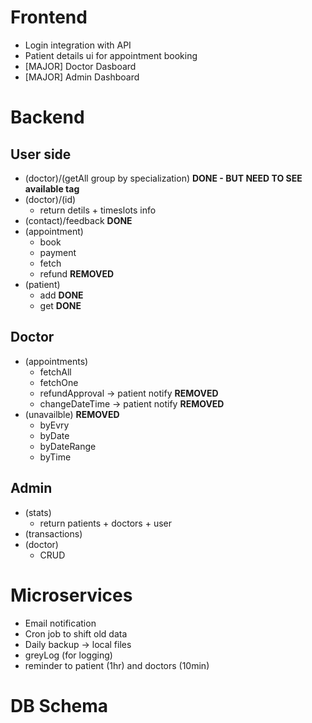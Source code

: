 # Frontend
-   Login integration with API
-   Patient details ui for appointment booking
-   [MAJOR] Doctor Dasboard
-   [MAJOR] Admin Dashboard

# Backend 
## User side
-   (doctor)/(getAll group by specialization) **DONE - BUT NEED TO SEE available tag**
-   (doctor)/(id)
    - return detils + timeslots info
-   (contact)/feedback **DONE**
-   (appointment)
    - book
    - payment
    - fetch
    - refund **REMOVED**
-   (patient) 
    - add  **DONE**
    - get **DONE**

## Doctor
- (appointments)
    - fetchAll
    - fetchOne
    - refundApproval -> patient notify **REMOVED**
    - changeDateTime -> patient notify **REMOVED**
- (unavailble) **REMOVED**
    - byEvry
    - byDate
    - byDateRange
    - byTime

## Admin
- (stats)
    - return patients + doctors + user
- (transactions)
- (doctor)
    - CRUD
    
# Microservices
- Email notification
- Cron job to shift old data
- Daily backup -> local files
- greyLog (for logging)
- reminder to patient (1hr) and doctors (10min)

# DB Schema
